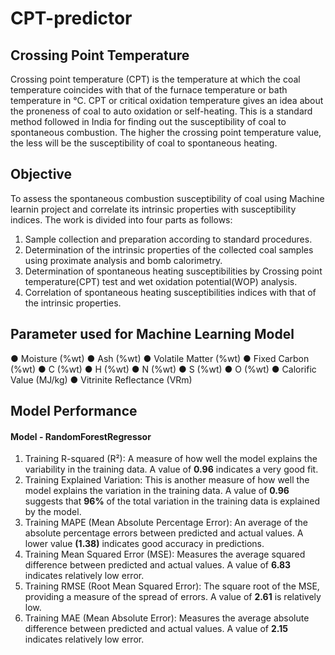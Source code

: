 # CPT-predictor

## Crossing Point Temperature
Crossing point temperature (CPT) is the temperature at which the coal temperature coincides with that of the furnace temperature or bath temperature in °C. CPT or critical oxidation temperature gives an idea about the proneness of coal to auto oxidation or self-heating. This is a standard method followed in India for finding out the susceptibility of coal to spontaneous combustion. The higher the crossing point temperature value, the less will be the susceptibility of coal to spontaneous heating.


## Objective
To assess the spontaneous combustion susceptibility of coal using Machine learnin project and correlate its intrinsic properties with susceptibility indices. The work is divided into four parts as follows:
1) Sample collection and preparation according to standard procedures.
2) Determination of the intrinsic properties of the collected coal samples using
proximate analysis and bomb calorimetry.
3) Determination of spontaneous heating susceptibilities by Crossing point
temperature(CPT) test and wet oxidation potential(WOP) analysis.
4) Correlation of spontaneous heating susceptibilities indices with that of the
intrinsic properties.

## Parameter used for Machine Learning Model
● Moisture (%wt)
● Ash (%wt)
● Volatile Matter (%wt)
● Fixed Carbon (%wt)
● C (%wt)
● H (%wt)
● N (%wt)
● S (%wt)
● O (%wt)
● Calorific Value (MJ/kg)
● Vitrinite Reflectance (VRm)


## Model Performance

#### Model - RandomForestRegressor

1) Training R-squared (R²): A measure of how well the model explains the variability
in the training data. A value of **0.96** indicates a very good fit.
2) Training Explained Variation: This is another measure of how well the model
explains the variation in the training data. A value of **0.96** suggests that **96%** of
the total variation in the training data is explained by the model.
3) Training MAPE (Mean Absolute Percentage Error): An average of the absolute
percentage errors between predicted and actual values. A lower value **(1.38)**
indicates good accuracy in predictions.
4) Training Mean Squared Error (MSE): Measures the average squared difference
between predicted and actual values. A value of **6.83** indicates relatively low
error.
5) Training RMSE (Root Mean Squared Error): The square root of the MSE,
providing a measure of the spread of errors. A value of **2.61** is relatively low.
6) Training MAE (Mean Absolute Error): Measures the average absolute difference
between predicted and actual values. A value of **2.15** indicates relatively low
error.
